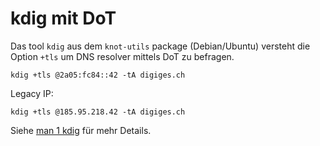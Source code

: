 # kdig mit DoT

Das tool `kdig` aus dem `knot-utils` package (Debian/Ubuntu) versteht die Option `+tls` um DNS resolver mittels DoT zu befragen.

    kdig +tls @2a05:fc84::42 -tA digiges.ch

Legacy IP:

    kdig +tls @185.95.218.42 -tA digiges.ch

Siehe [man 1 kdig](https://manpages.debian.org/stable/knot-dnsutils/kdig.1.en.html) für mehr Details.
